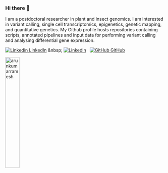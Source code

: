 ### Hi there 👋

I am a postdoctoral researcher in plant and insect genomics. I am interested in variant calling, single cell transcriptomics, epigenetics, genetic mapping, and quantitative genetics. My Github profile hosts repositories containing  scripts, annotated pipelines and input data for performing variant calling and analysing differential gene expression.

[![Linkedin](https://i.stack.imgur.com/gVE0j.png) LinkedIn]([https://www.linkedin.com/](https://www.linkedin.com/in/arunkumar-ramesh-592558244/))
&nbsp;
[![Linkedin](https://img.shields.io/badge/Google%20Scholar-4285F4.svg?style=for-the-badge&logo=Google-Scholar&logoColor=white)](https://scholar.google.at/citations?user=lacyaGQAAAAJ&hl=de)
&nbsp;
[![GitHub](https://i.stack.imgur.com/tskMh.png) GitHub]([https://github.com/](https://github.com/arunkumarramesh/))

<p align="left">
<img width="30%" src="https://github-readme-stats.vercel.app/api/top-langs?username=arunkumarramesh&show_icons=true&theme=dracula&title_color=ff8000&text_color=ffffff&bg_color=6a6a6a&locale=en&layout=compact&hide_border=true" alt="arunkumarramesh" /> 



<!--
**arunkumarramesh/arunkumarramesh** is a ✨ _special_ ✨ repository because its `README.md` (this file) appears on your GitHub profile.

Here are some ideas to get you started:

- 🔭 I’m currently working on ...
- 🌱 I’m currently learning ...
- 💬 Ask me about: Population genetics, genomics, variant calling, transcriptomics, epigenetics, genetic mapping, quantitative genetics
- 📫 How to reach me: ...
-->
